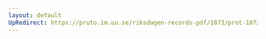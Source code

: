 ```yaml
---
layout: default
UpRedirect: https://pruto.im.uu.se/riksdagen-records-pdf/1873/prot-1873--ak--520/prot-1873--ak--520_023.pdf
---
```


